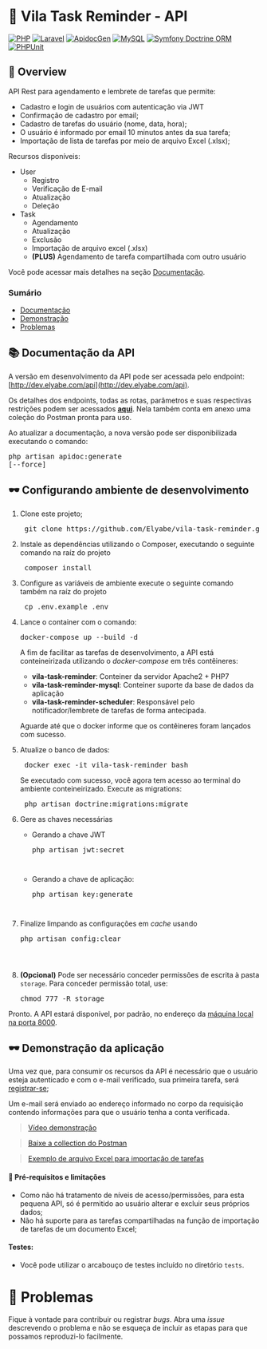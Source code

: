 <!-- # Logo ou Banner -->
<!-- <p align="center">
   <img src="https://trello-attachments.s3.amazonaws.com/5c3b9c9903d1b107b15a5271/182x42/078f443628a4ad74cafa0b01f44b4a7f/ppclogov1-2.png" alt="PPC Choice" width="280"/>
</p> -->

# :rocket: Vila Task Reminder - API
[![PHP](https://img.shields.io/static/v1?label=PHP&message=7.4&colorA=purple&color=black&logo=PHP&logoColor=white)](https://www.php.net/) [![Laravel](https://img.shields.io/static/v1?label=Laravel&message=v6&colorA=darkred&color=black&logo=Laravel&logoColor=white)](https://laravel.com/) [![ApidocGen](https://img.shields.io/static/v1?label=apiDocGenerator&message=4.8&colorA=pink&color=black&logo=javascript&logoColor=white)](https://github.com/mpociot/laravel-apidoc-generator) [![MySQL](https://img.shields.io/static/v1?label=MySQL&message=5.7&colorA=darkblue&color=black&logo=mysql&logoColor=white)](https://mysql.com/) [![Symfony Doctrine ORM](https://img.shields.io/static/v1?label=Symfony%20Doctrine&message=6.0&colorA=blue&color=black&logo=symfony)](https://www.doctrine-project.org/) [![PHPUnit](https://img.shields.io/static/v1?label=PHPUnit&message=7.0&colorA=blue&color=black&logo=PHP&logoColor=white)](https://phpunit.de/) 

## :book: Overview 
API Rest para agendamento e lembrete de tarefas que permite:
- Cadastro e login de usuários com autenticação via JWT
- Confirmação de cadastro por email;
- Cadastro de tarefas do usuário (nome, data, hora);
- O usuário é informado por email 10 minutos antes da sua tarefa;
- Importação de lista de tarefas por meio de arquivo Excel (.xlsx);

Recursos disponíveis:
- User
    * Registro
    * Verificação de E-mail
    * Atualização
    * Deleção
- Task
    * Agendamento
    * Atualização
    * Exclusão
    * Importação de arquivo excel (.xlsx)
    * **(PLUS)** Agendamento de tarefa compartilhada com outro usuário

Você pode acessar mais detalhes na seção [Documentação](#books-Documentação-da-API).

### Sumário

* [Documentação](#books-Documentação-da-API)
* [Demonstração](#dark_sunglasses-Demonstração-da-aplicação)
* [Problemas](#ghost-Problemas)
<!-- * [Contribuição](#balloon-Contribuição) -->
  <!-- * [Fork este repositório e realize alterações](#2-fork_and_knife-Fork-este-repositório-e-realize-alterações) -->
  <!-- * [Planeje e execute testes](#3-clipboard-Planeje-e-execute-testes) -->
  <!-- * [Solicite a incorporação](#4-heavy_check_mark-Solicite-a-incorporação) -->
<!-- * [Autores](#pencil2-Autores) -->


## :books: Documentação da API 
A versão em desenvolvimento da API pode ser acessada pelo endpoint: [http://dev.elyabe.com/api](http://dev.elyabe.com/api).

Os detalhes dos endpoints, todas as rotas, parâmetros e suas respectivas restrições podem ser acessados <b>[aqui](http://dev.elyabe.com/api/doc)</b>. Nela também conta em anexo uma coleção do Postman pronta para uso.

Ao atualizar a documentação, a nova versão pode ser disponibilizada executando o comando:
    <pre>php artisan apidoc:generate [--force]</pre>

## :dark_sunglasses: Configurando ambiente de desenvolvimento


1. Clone este projeto;
    <pre> git clone https://github.com/Elyabe/vila-task-reminder.git </pre>
2. Instale as dependências utilizando o Composer, executando o seguinte comando na raíz do projeto
    <pre> composer install </pre>

3. Configure as variáveis de ambiente execute o seguinte comando também na raíz do projeto
    <pre> cp .env.example .env </pre> 

4. Lance o container com o comando:
    <pre>docker-compose up --build -d</pre>

    A fim de facilitar as tarefas de desenvolvimento, a API está conteineirizada utilizando o <i> docker-compose</i> em três contêineres:

    - **vila-task-reminder**: Conteiner da servidor Apache2 + PHP7
    - **vila-task-reminder-mysql**: Conteiner suporte da base de dados da aplicação
    - **vila-task-reminder-scheduler**: Responsável pelo notificador/lembrete de tarefas de forma antecipada.

    Aguarde até que o docker informe que os contêineres foram lançados com sucesso.

5. Atualize o banco de dados:
    <pre> docker exec -it vila-task-reminder bash</pre>
    Se executado com sucesso, você agora tem acesso ao terminal do ambiente conteineirizado.
    Execute as migrations:
    <pre> php artisan doctrine:migrations:migrate</pre>

6. Gere as chaves necessárias   
    - Gerando a chave JWT
        <pre>php artisan jwt:secret<pre>
    - Gerando a chave de aplicação:
        <pre>php artisan key:generate<pre>
7. Finalize limpando as configurações em *cache* usando    
        <pre>php artisan config:clear<pre>
8. **(Opcional)** Pode ser necessário conceder permissões de escrita à pasta <code>storage</code>.
    Para conceder permissão total, use:
        <pre>chmod 777 -R storage</pre>

Pronto. A API estará disponível, por padrão, no endereço da [ máquina local na porta 8000](http://localhost:8000).


## :dark_sunglasses: Demonstração da aplicação

Uma vez que, para consumir os recursos da API é necessário que o usuário esteja autenticado e com o e-mail verificado, sua primeira tarefa, será [registrar-se](http://dev.elyabe.com/api/doc#create-an-user);

Um e-mail será enviado ao endereço informado no corpo da requisição contendo informações para que o usuário tenha a conta verificada.

> [Vídeo demonstração](https://youtu.be/TiIDHRZhpXw)

> [Baixe a collection do Postman](https://raw.githubusercontent.com/Elyabe/vila-task-reminder/master/storage/app/apidoc/collection.json?token=AGUIQY3IUGPIQ3BLUD2GWGK7NDC6I)

> [Exemplo de arquivo Excel para importação de tarefas](https://github.com/Elyabe/vila-task-reminder/blob/master/tasks-example.xlsx?raw=true)


#### :pushpin: Pré-requisitos e limitações

- Como não há tratamento de níveis de acesso/permissões, para esta pequena API, só é permitido ao usuário 
alterar e excluir seus próprios dados;
- Não há suporte para as tarefas compartilhadas na função de importação de tarefas de um documento Excel;

#### Testes:
 - Você pode utilizar o arcabouço de testes incluído no diretório <code>tests</code>.

<!-- # :closed_book: Licença -->
# :ghost: Problemas

Fique à vontade para contribuir ou registrar *bugs*. Abra uma *issue* descrevendo o problema e não se esqueça de incluir as etapas para que possamos reproduzi-lo facilmente.


